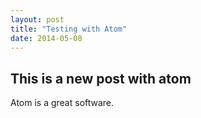 ```yaml
---
layout: post
title: "Testing with Atom"
date: 2014-05-08
---
```

## This is a new post with atom

Atom is a great software.
